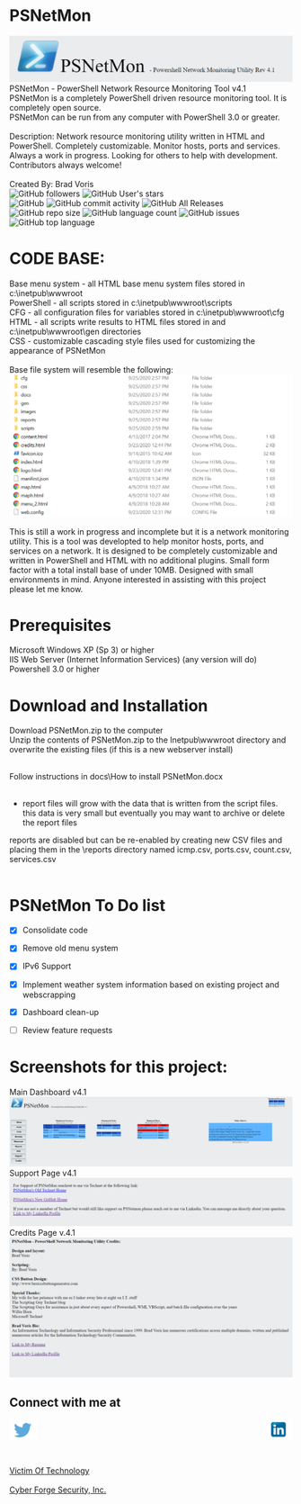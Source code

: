 # PSNetMon
<IMG SRC="https://github.com/bvoris/PSNetMon/blob/master/screenshots/psnetmonss00.PNG"><BR /> 
PSNetMon - PowerShell Network Resource Monitoring Tool v4.1 <BR />
PSNetMon is a completely PowerShell driven resource monitoring tool. It is completely open source.<BR />
PSNetMon can be run from any computer with PowerShell 3.0 or greater.<BR /><BR />
Description: Network resource monitoring utility written in HTML and PowerShell. Completely customizable. Monitor hosts, ports and services. Always a work in progress. Looking for others to help with development. <BR />
Contributors always welcome!<BR /><BR />
Created By: Brad Voris<BR />
<img alt="GitHub followers" src="https://img.shields.io/github/followers/bvoris?style=social">
<img alt="GitHub User's stars" src="https://img.shields.io/github/stars/bvoris?style=social"><BR />
<img alt="GitHub" src="https://img.shields.io/github/license/bvoris/PSNetMon">
<img alt="GitHub commit activity" src="https://img.shields.io/github/commit-activity/m/bvoris/PSNetMon">
<img alt="GitHub All Releases" src="https://img.shields.io/github/downloads/bvoris/PSNetMon/total">
<img alt="GitHub repo size" src="https://img.shields.io/github/repo-size/bvoris/PSNetMon">
<img alt="GitHub language count" src="https://img.shields.io/github/languages/count/bvoris/PSNetMon">
<img alt="GitHub issues" src="https://img.shields.io/github/issues/bvoris/PSNetMon">
<img alt="GitHub top language" src="https://img.shields.io/github/languages/top/bvoris/PSNetMon">



# CODE BASE:
Base menu system - all HTML base menu system files stored in c:\inetpub\wwwroot<BR />
PowerShell - all scripts stored in c:\inetpub\wwwroot\scripts<BR />
CFG - all configuration files for variables stored in c:\inetpub\wwwroot\cfg<BR />
HTML - all scripts write results to HTML files stored in and c:\inetpub\wwwroot\gen directories<BR />
CSS - customizable cascading style files used for customizing the appearance of PSNetMon<BR /><BR />
Base file system will resemble the following:<BR />
<IMG SRC="https://github.com/bvoris/PSNetMon/blob/master/screenshots/psnetmonss04.PNG"><BR /> 

This is still a work in progress and incomplete but it is a network monitoring utility. This is a tool was developted to help monitor hosts, ports, and services on a network. It is designed to be completely customizable and written in PowerShell and HTML with no additional plugins. Small form factor with a total install base of under 10MB. Designed with small environments in mind. Anyone interested in assisting with this project please let me know.


# Prerequisites
Microsoft Windows XP (Sp 3) or higher<BR />
IIS Web Server (Internet Information Services) (any version will do)<BR />
Powershell 3.0 or higher<BR />

 
# Download and Installation

Download PSNetMon.zip to the computer<BR />
Unzip the contents of PSNetMon.zip to the Inetpub\wwwroot directory and overwrite the existing files (if this is a new webserver install)<BR /><BR />


Follow instructions in docs\How to install PSNetMon.docx<BR /><BR />

* report files will grow with the data that is written from the script files. this data is very small but eventually you may want to archive or delete the report files

reports are disabled but can be re-enabled by creating new CSV files and placing them in the \reports directory named icmp.csv, ports.csv, count.csv, services.csv<BR /><BR />

# PSNetMon To Do list
- [x] Consolidate code
- [x] Remove old menu system
- [x] IPv6 Support
- [x] Implement weather system information based on existing project and webscrapping
- [x] Dashboard clean-up
- [ ] Review feature requests


# Screenshots for this project:
Main Dashboard v4.1<BR />
<IMG SRC="https://github.com/bvoris/PSNetMon/blob/master/screenshots/psnetmonss01.PNG"><BR />
Support Page v4.1<BR />
<IMG SRC="https://github.com/bvoris/PSNetMon/blob/master/screenshots/psnetmonss02.PNG"><BR />
Credits Page v.4.1<BR /> 
<IMG SRC="https://github.com/bvoris/PSNetMon/blob/master/screenshots/psnetmonss03.PNG"><BR />

## Connect with me at

<a href="https://twitter.com/HMInfoSecViking?ref_src=twsrc%5Etfw"><IMG SRC="https://github.com/bvoris/bvoris/blob/master/twitter.jpg" WIDTH=10% HEIGHT=10% ALIGN=LEFT></a>

<a href="https://www.linkedin.com/in/brad-voris" target="_blank"><IMG SRC="https://github.com/bvoris/bvoris/blob/master/linkedin.png" WIDTH=10% HEIGHT=4% ALIGN=RIGHT></a>

<BR /><BR />
<BR /><BR />

<A HREF="https://www.victimoftechnology.com">Victim Of Technology<A />
<BR /><BR />
<A HREF="https://www.cyberforgesecurity.com">Cyber Forge Security, Inc.<A />
<BR /><BR />
